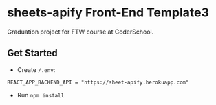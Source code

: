 # sheets-apify Front-End Template3

Graduation project for FTW course at CoderSchool.

## Get Started

- Create `/.env`:

```
REACT_APP_BACKEND_API = "https://sheet-apify.herokuapp.com"

```

- Run `npm install`
